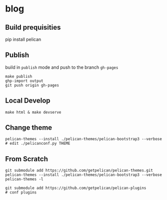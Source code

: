 # blog

## Build prequisities
pip install pelican

## Publish

build in `publish` mode and push to the branch `gh-pages`
```
make publish
ghp-import output
git push origin gh-pages
```
## Local Develop

```
make html & make devserve
```

## Change theme
```
pelican-themes --install ./pelican-themes/pelican-bootstrap3 --verbose
# edit ./pelicanconf.py THEME
```

## From Scratch

```
git submodule add https://github.com/getpelican/pelican-themes.git
pelican-themes --install ./pelican-themes/pelican-bootstrap3 --verbose
pelican-themes -l

git submodule add https://github.com/getpelican/pelican-plugins
# conf plugins
```

